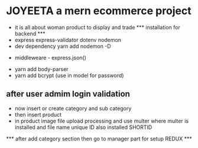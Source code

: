 # JOYEETA a mern ecommerce project
- it is all about woman product to display and trade
*** installation for backend ***
- express express-validator dotenv nodemon 
- dev dependency yarn add nodemon -D
* middleweare - express.json()
- yarn add body-parser
- yarn add bcrypt (use in model for password)
## after user admim login validation
- now insert or create category and sub category 
- then insert product 
- in product image file upload    processing and use multer where multer is installed and file name unique ID also installed SHORTID

*** after add category section then go to manager part for setup REDUX ***

